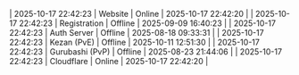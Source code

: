 | 2025-10-17 22:42:23 | Website | Online | 2025-10-17 22:42:20 |
| 2025-10-17 22:42:23 | Registration | Offline | 2025-09-09 16:40:23 |
| 2025-10-17 22:42:23 | Auth Server | Offline | 2025-08-18 09:33:31 |
| 2025-10-17 22:42:23 | Kezan (PvE) | Offline | 2025-10-11 12:51:30 |
| 2025-10-17 22:42:23 | Gurubashi (PvP) | Offline | 2025-08-23 21:44:06 |
| 2025-10-17 22:42:23 | Cloudflare | Online | 2025-10-17 22:42:20 |
